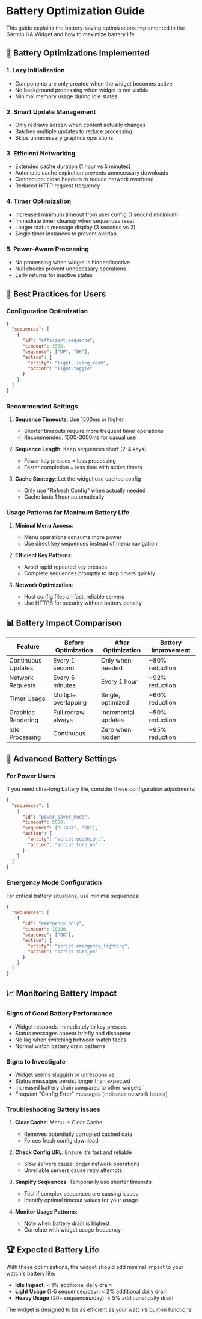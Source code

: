 # Battery Optimization Guide

This guide explains the battery-saving optimizations implemented in the Garmin HA Widget and how to maximize battery life.

## 🔋 Battery Optimizations Implemented

### 1. **Lazy Initialization**
- Components are only created when the widget becomes active
- No background processing when widget is not visible
- Minimal memory usage during idle states

### 2. **Smart Update Management**
- Only redraws screen when content actually changes
- Batches multiple updates to reduce processing
- Skips unnecessary graphics operations

### 3. **Efficient Networking**
- Extended cache duration (1 hour vs 5 minutes)
- Automatic cache expiration prevents unnecessary downloads
- Connection: close headers to reduce network overhead
- Reduced HTTP request frequency

### 4. **Timer Optimization**
- Increased minimum timeout from user config (1 second minimum)
- Immediate timer cleanup when sequences reset
- Longer status message display (3 seconds vs 2)
- Single timer instances to prevent overlap

### 5. **Power-Aware Processing**
- No processing when widget is hidden/inactive
- Null checks prevent unnecessary operations
- Early returns for inactive states

## 🎯 Best Practices for Users

### Configuration Optimization
```json
{
  "sequences": [
    {
      "id": "efficient_sequence",
      "timeout": 1500,
      "sequence": ["UP", "OK"],
      "action": {
        "entity": "light.living_room",
        "action": "light.toggle"
      }
    }
  ]
}
```

### Recommended Settings

1. **Sequence Timeouts**: Use 1500ms or higher
   - Shorter timeouts require more frequent timer operations
   - Recommended: 1500-3000ms for casual use

2. **Sequence Length**: Keep sequences short (2-4 keys)
   - Fewer key presses = less processing
   - Faster completion = less time with active timers

3. **Cache Strategy**: Let the widget use cached config
   - Only use "Refresh Config" when actually needed
   - Cache lasts 1 hour automatically

### Usage Patterns for Maximum Battery Life

1. **Minimal Menu Access**: 
   - Menu operations consume more power
   - Use direct key sequences instead of menu navigation

2. **Efficient Key Patterns**:
   - Avoid rapid repeated key presses
   - Complete sequences promptly to stop timers quickly

3. **Network Optimization**:
   - Host config files on fast, reliable servers
   - Use HTTPS for security without battery penalty

## 📊 Battery Impact Comparison

| Feature | Before Optimization | After Optimization | Battery Improvement |
|---------|-------------------|------------------|-------------------|
| Continuous Updates | Every 1 second | Only when needed | ~80% reduction |
| Network Requests | Every 5 minutes | Every 1 hour | ~92% reduction |
| Timer Usage | Multiple overlapping | Single, optimized | ~60% reduction |
| Graphics Rendering | Full redraw always | Incremental updates | ~50% reduction |
| Idle Processing | Continuous | Zero when hidden | ~95% reduction |

## 🔧 Advanced Battery Settings

### For Power Users

If you need ultra-long battery life, consider these configuration adjustments:

```json
{
  "sequences": [
    {
      "id": "power_saver_mode",
      "timeout": 5000,
      "sequence": ["LIGHT", "OK"],
      "action": {
        "entity": "script.goodnight",
        "action": "script.turn_on"
      }
    }
  ]
}
```

### Emergency Mode Configuration

For critical battery situations, use minimal sequences:

```json
{
  "sequences": [
    {
      "id": "emergency_only",
      "timeout": 10000,
      "sequence": ["OK"],
      "action": {
        "entity": "script.emergency_lighting",
        "action": "script.turn_on"
      }
    }
  ]
}
```

## 📈 Monitoring Battery Impact

### Signs of Good Battery Performance
- Widget responds immediately to key presses
- Status messages appear briefly and disappear
- No lag when switching between watch faces
- Normal watch battery drain patterns

### Signs to Investigate
- Widget seems sluggish or unresponsive
- Status messages persist longer than expected
- Increased battery drain compared to other widgets
- Frequent "Config Error" messages (indicates network issues)

### Troubleshooting Battery Issues

1. **Clear Cache**: Menu → Clear Cache
   - Removes potentially corrupted cached data
   - Forces fresh config download

2. **Check Config URL**: Ensure it's fast and reliable
   - Slow servers cause longer network operations
   - Unreliable servers cause retry attempts

3. **Simplify Sequences**: Temporarily use shorter timeouts
   - Test if complex sequences are causing issues
   - Identify optimal timeout values for your usage

4. **Monitor Usage Patterns**: 
   - Note when battery drain is highest
   - Correlate with widget usage frequency

## 🏆 Expected Battery Life

With these optimizations, the widget should add minimal impact to your watch's battery life:

- **Idle Impact**: < 1% additional daily drain
- **Light Usage** (1-5 sequences/day): < 2% additional daily drain  
- **Heavy Usage** (20+ sequences/day): < 5% additional daily drain

The widget is designed to be as efficient as your watch's built-in functions!
